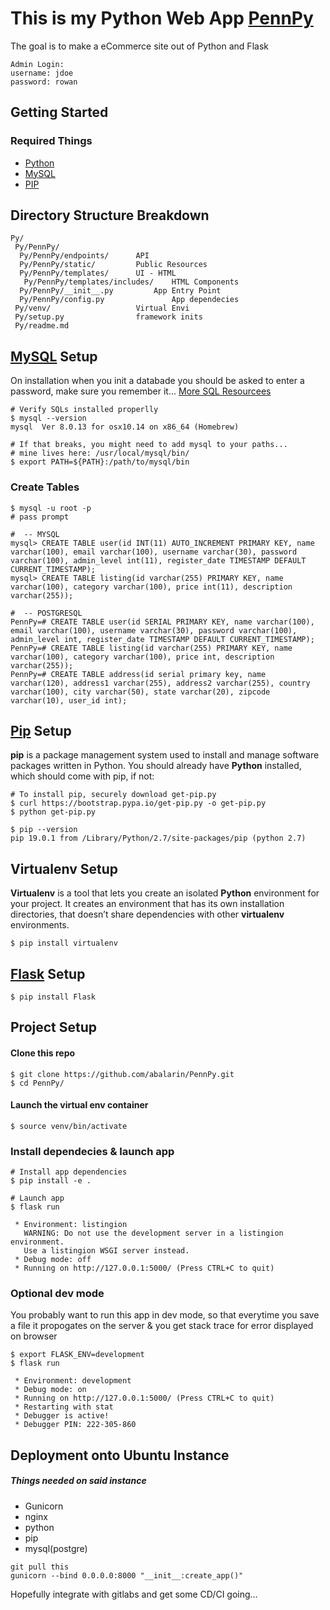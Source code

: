 # This is my Python Web App [PennPy](http://pennpy.com/)
The goal is to make a eCommerce site out of Python and Flask

```
Admin Login:
username: jdoe
password: rowan
```
## Getting Started
### Required Things

* [Python](https://www.python.org/downloads/)
* [MySQL](https://dev.mysql.com/downloads/mysql/)
* [PIP](https://pip.pypa.io/en/stable/installing/)

## Directory Structure Breakdown
```
Py/
 Py/PennPy/
  Py/PennPy/endpoints/ 		API
  Py/PennPy/static/			Public Resources
  Py/PennPy/templates/		UI - HTML
   Py/PennPy/templates/includes/	HTML Components
  Py/PennPy/__init__.py			App Entry Point
  Py/PennPy/config.py				App dependecies
 Py/venv/					Virtual Envi
 Py/setup.py	 			framework inits
 Py/readme.md

```

## [MySQL](https://dev.mysql.com/downloads/mysql/) Setup
On installation when you init a databade you should be asked to enter a password, make sure you remember it...
[More SQL Resourcees](https://pypi.org/project/mysqlclient/)

```
# Verify SQLs installed properlly
$ mysql --version
mysql  Ver 8.0.13 for osx10.14 on x86_64 (Homebrew)

# If that breaks, you might need to add mysql to your paths...
# mine lives here: /usr/local/mysql/bin/
$ export PATH=${PATH}:/path/to/mysql/bin
```

### Create Tables
```
$ mysql -u root -p
# pass prompt

#  -- MYSQL
mysql> CREATE TABLE user(id INT(11) AUTO_INCREMENT PRIMARY KEY, name varchar(100), email varchar(100), username varchar(30), password varchar(100), admin_level int(11), register_date TIMESTAMP DEFAULT CURRENT_TIMESTAMP);
mysql> CREATE TABLE listing(id varchar(255) PRIMARY KEY, name varchar(100), category varchar(100), price int(11), description varchar(255));

#  -- POSTGRESQL
PennPy=# CREATE TABLE user(id SERIAL PRIMARY KEY, name varchar(100), email varchar(100), username varchar(30), password varchar(100), admin_level int, register_date TIMESTAMP DEFAULT CURRENT_TIMESTAMP);
PennPy=# CREATE TABLE listing(id varchar(255) PRIMARY KEY, name varchar(100), category varchar(100), price int, description varchar(255));
PennPy=# CREATE TABLE address(id serial primary key, name varchar(120), address1 varchar(255), address2 varchar(255), country varchar(100), city varchar(50), state varchar(20), zipcode varchar(10), user_id int);

```
## [Pip](https://pip.pypa.io/en/stable/installing/) Setup
**pip** is a package management system used to install and manage software packages written in Python. You should already have **Python** installed, which should come with pip, if not:

```
# To install pip, securely download get-pip.py
$ curl https://bootstrap.pypa.io/get-pip.py -o get-pip.py
$ python get-pip.py

$ pip --version
pip 19.0.1 from /Library/Python/2.7/site-packages/pip (python 2.7)
```

## Virtualenv Setup
**Virtualenv** is a tool that lets you create an isolated **Python** environment for your project. It creates an environment that has its own installation directories, that doesn’t share dependencies with other **virtualenv** environments.

```
$ pip install virtualenv
```

## [Flask](http://flask.pocoo.org/docs/1.0/installation/#install-flask) Setup
```
$ pip install Flask
```

## Project Setup

#### Clone this repo

```
$ git clone https://github.com/abalarin/PennPy.git
$ cd PennPy/
```
#### Launch the virtual env container

```
$ source venv/bin/activate
```

### Install dependecies & launch app
```
# Install app dependencies
$ pip install -e .

# Launch app
$ flask run

 * Environment: listingion
   WARNING: Do not use the development server in a listingion environment.
   Use a listingion WSGI server instead.
 * Debug mode: off
 * Running on http://127.0.0.1:5000/ (Press CTRL+C to quit)
```

### Optional dev mode

You probably want to run this app in dev mode, so that everytime you save a file it propogates on the server & you get stack trace for error displayed on browser

```
$ export FLASK_ENV=development
$ flask run

 * Environment: development
 * Debug mode: on
 * Running on http://127.0.0.1:5000/ (Press CTRL+C to quit)
 * Restarting with stat
 * Debugger is active!
 * Debugger PIN: 222-305-860

```

## Deployment onto Ubuntu Instance
##### Things needed on said instance
- Gunicorn
- nginx
- python
- pip
- mysql(postgre)

```
git pull this
gunicorn --bind 0.0.0.0:8000 "__init__:create_app()"
```

Hopefully integrate with gitlabs and get some CD/CI going...
